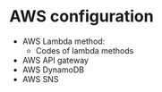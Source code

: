 # AWS configuration 

* AWS Lambda method:
    * Codes of lambda methods
* AWS API gateway
* AWS DynamoDB
* AWS SNS